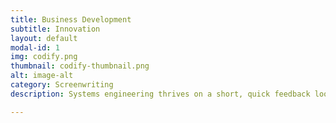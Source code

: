 ```yaml
---
title: Business Development
subtitle: Innovation
layout: default
modal-id: 1
img: codify.png
thumbnail: codify-thumbnail.png
alt: image-alt
category: Screenwriting
description: Systems engineering thrives on a short, quick feedback loop, to incorporate valuable stakeholder experience, whilst also pioneering next-gen breakthroughs. We believe in rapid deployment of engineering systems, in our business development worldview, to mitigate inflationary risks. 

---
```

